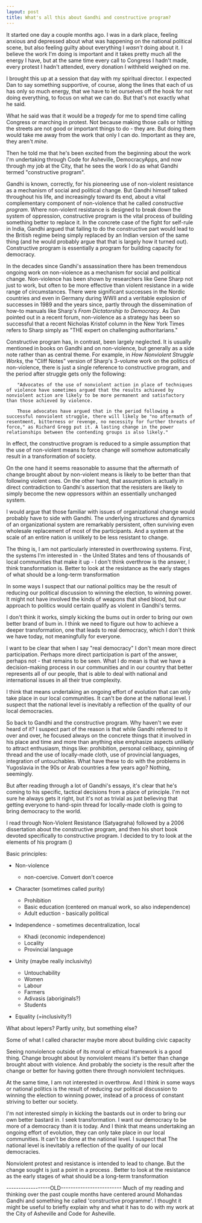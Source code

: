 ```yaml
---
layout: post
title: What's all this about Gandhi and constructive program?
---
```


It started one day a couple months ago. I was in a dark place, feeling anxious and depressed about what was happening on the national political scene, but also feeling guilty about everything I _wasn't_ doing about it. I believe the work I'm doing is important and it takes pretty much all the energy I have, but at the same time every call to Congress I hadn't made, every protest I hadn't attended, every donation I withheld weighed on me.

I brought this up at a session that day with my spiritual director. I expected Dan to say something supportive, of course, along the lines that each of us has only so much energy, that we have to let ourselves off the hook for not doing everything, to focus on what we can do. But that's not exactly what he said.

What he said was that it would be a _tragedy_ for me to spend time calling Congress or marching in protest. Not because making those calls or hitting the streets are not good or important things to do - they are.  But doing them would take me away from the work that only I can do. Important as they are, they aren't _mine_.

Then he told me that he's been excited from the beginning about the work I'm undertaking through Code for Asheville, DemocracyApps, and now through my job at the City, that he sees the work I do as what Gandhi termed "constructive program".

Gandhi is known, correctly, for his pioneering use of non-violent resistance as a mechanism of social and political change. But Gandhi himself talked throughout his life, and increasingly toward its end, about a vital complementary component of non-violence that he called _constructive program_. Where non-violent resistance is designed to break down the system of oppression, constructive program is the vital process of building something better to replace it. In the concrete case of the fight for self-rule in India, Gandhi argued that failing to do the constructive part would lead to the British regime being simply replaced by an Indian version of the same thing (and he would probably argue that that is largely how it turned out). Constructive program is essentially a program for building capacity for democracy.

In the decades since Gandhi's assassination there has been tremendous ongoing work on non-violence as a mechanism for social and political change. Non-violence has been shown by researchers like Gene Sharp not just to work, but often to be more effective than violent resistance in a wide range of circumstances. There were significant successes in the Nordic countries and even in Germany during WWII and a veritable explosion of successes in 1989 and the years since, partly through the dissemination of how-to manuals like Sharp's _From Dictatorship to Democracy_. As Dan pointed out in a recent forum, non-violence as a strategy has been so successful that a recent Nicholas Kristof column in the New York Times refers to Sharp simply as "THE expert on challenging authoritarians."

Constructive program has, in contrast, been largely neglected. It is usually mentioned in books on Gandhi and on non-violence, but generally as a side note rather than as central theme. For example, in _How Nonviolent Struggle Works_, the "Cliff Notes" version of Sharp's 3-volume work on the politics of non-violence, there is just a single reference to constructive program, and the period after struggle gets only the following:

````
    "Advocates of the use of nonviolent action in place of techniques of violence have sometimes argued that the results achieved by nonviolent action are likely to be more permanent and satisfactory than those achieved by violence.

    Those advocates have argued that in the period following a successful nonviolent struggle, there will likely be "no aftermath of resentment, bitterness or revenge, no necessity for further threats of force," as Richard Gregg put it. A lasting change in the power relationships between the contending groups is also likely."
````

In effect, the constructive program is reduced to a simple assumption that the use of non-violent means to force change will somehow automatically result in a transformation of society.

On the one hand it seems reasonable to assume that the aftermath of change brought about by non-violent means is likely to be better than that following violent ones. On the other hand, that assumption is actually in direct contradiction to Gandhi's assertion that the resisters are likely to simply become the new oppressors within an essentially unchanged system.

I would argue that those familiar with issues of organizational change would probably have to side with Gandhi. The underlying structures and dynamics of an organizational system are remarkably persistent, often surviving even wholesale replacement of most of the participants. And a system at the scale of an entire nation is unlikely to be less resistant to change.







The thing is, I am not particularly interested in overthrowing systems. First, the systems I'm interested in - the United States and tens of thousands of local communities that make it up - I don't think overthrow is the answer, I think transformation is. Better to look at the resistance as the early stages of what should be a long-term transformation

In some ways I suspect that our national politics may be the result of reducing our political discussion to winning the election, to winning power. It might not have involved the kinds of weapons that shed blood, but our approach to politics would certain qualify as violent in Gandhi's terms.

I don't think it works, simply kicking the bums out in order to bring our own better brand of bum in. I think we need to figure out how to achieve a deeper transformation, one that leads to real democracy, which I don't think we have today, not meaningfully for everyone. 

I want to be clear that when I say "real democracy" I don't mean more direct participation. Perhaps more direct participation is part of the answer, perhaps not - that remains to be seen. What I do mean is that we have a decision-making process in our communities and in our country that better represents all of our people, that is able to deal with national and international issues in all their true complexity.

I think that means undertaking an ongoing effort of evolution that can only take place in our local communities. It can't be done at the national level.  I suspect that the national level is inevitably a reflection of the quality of our local democracies. 

So back to Gandhi and the constructive program. Why haven't we ever heard of it? I suspect part of the reason is that while Gandhi referred to it over and over, he focused always on the concrete things that it involved in his place and time and more than anything else emphasize aspects unlikely to attract enthusiasm, things like: prohibition, personal celibacy, spinning of thread and the use of locally-made cloth, use of provincial languages, integration of untouchables. What have these to do with the problems in Yugoslavia in the 90s or Arab countries a few years ago? Nothing, seemingly.

But after reading through a lot of Gandhi's essays, it's clear that he's coming to his specific, tactical decisions from a place of principle. I'm not sure he always gets it right, but it's not as trivial as just believing that getting everyone to hand-spin thread for locally-made cloth is going to bring democracy to the world.

I read through Non-Violent Resistance (Satyagraha) followed by a 2006 dissertation about the constructive program, and then his short book devoted specifically to constructive program. I decided to try to look at the elements of his program ()

Basic principles:

- Non-violence
    - non-coercive. Convert don't coerce

- Character (sometimes called purity)
    - Prohibition
    - Basic education (centered on manual work, so also independence)
    - Adult eduction - basically political
- Independence - sometimes decentralization, local
    - Khadi (economic independence)
    - Locality
    - Provincial language
- Unity (maybe really inclusivity)
    - Untouchability
    - Women
    - Labour
    - Farmers
    - Adivasis (aboriginals?)
    - Students
- Equality (=inclusivity?)

What about lepers? Partly unity, but something else?

Some of what I called character maybe more about building civic capacity

Seeing nonviolence outside of its moral or ethical framework is a good thing. Change brought about by nonviolent means it's better than change brought about with violence. And probably the society is the result after the change or better for having gotten there through nonviolent techniques.

At the same time, I am not interested in overthrow. And I think in some ways or national politics is the result of reducing our political discussion to winning the election to winning power, instead of a process of constant striving to better our society. 

I'm not interested simply in kicking the bastards out in order to bring our own better bastard in. I seek transformation. I want our democracy to be more of a democracy than it is today. And I think that means undertaking an ongoing effort of evolution, they can only take place in our local communities. It can't be done at the national level.  I suspect that The national level is inevitably a reflection of the quality of our local democracies. 

Nonviolent protest and resistance is intended to lead to change. But the change sought is just a point in a process . Better to look at the resistance as the early stages of what should be a long-term transformation

------------------OLD-------------------------
Much of my reading and thinking over the past couple months have centered around Mohandas Gandhi and something he called 'constructive programme'. I thought it might be useful to briefly explain why and what it has to do with my work at the City of Asheville and Code for Asheville.
